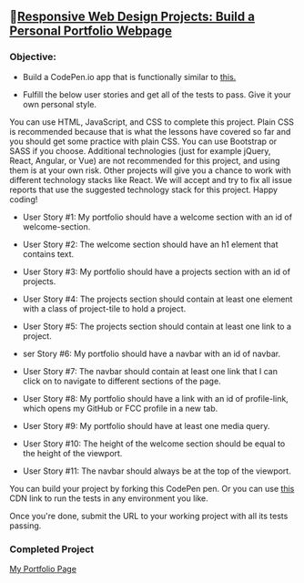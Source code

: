 
## 🔗[Responsive Web Design Projects: Build a Personal Portfolio Webpage](https://stephanlamoureux.github.io/personal-portfolio/)

### Objective:

- Build a CodePen.io app that is functionally similar to [this.](https://codepen.io/freeCodeCamp/full/zNBOYG)

- Fulfill the below user stories and get all of the tests to pass. Give it your own personal style.

You can use HTML, JavaScript, and CSS to complete this project. Plain CSS is recommended because that is what the lessons have covered so far and you should get some practice with plain CSS. You can use Bootstrap or SASS if you choose. Additional technologies (just for example jQuery, React, Angular, or Vue) are not recommended for this project, and using them is at your own risk. Other projects will give you a chance to work with different technology stacks like React. We will accept and try to fix all issue reports that use the suggested technology stack for this project. Happy coding!

- User Story #1: My portfolio should have a welcome section with an id of welcome-section.

- User Story #2: The welcome section should have an h1 element that contains text.

- User Story #3: My portfolio should have a projects section with an id of projects.

- User Story #4: The projects section should contain at least one element with a class of project-tile to hold a project.

- User Story #5: The projects section should contain at least one link to a project.

- ser Story #6: My portfolio should have a navbar with an id of navbar.

- User Story #7: The navbar should contain at least one link that I can click on to navigate to different sections of the page.

- User Story #8: My portfolio should have a link with an id of profile-link, which opens my GitHub or FCC profile in a new tab.

- User Story #9: My portfolio should have at least one media query.

- User Story #10: The height of the welcome section should be equal to the height of the viewport.

- User Story #11: The navbar should always be at the top of the viewport.

You can build your project by forking this CodePen pen. Or you can use [this](https://cdn.freecodecamp.org/testable-projects-fcc/v1/bundle.js) CDN link to run the tests in any environment you like.

Once you're done, submit the URL to your working project with all its tests passing.

### Completed Project

[My Portfolio Page](https://stephanlamoureux.github.io/personal-portfolio/)
